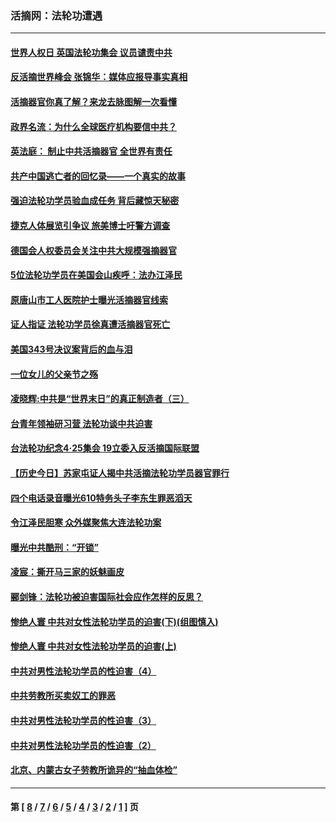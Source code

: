 ### 活摘网：法轮功遭遇
---
#### [世界人权日 英国法轮功集会 议员谴责中共](../../pages/nf5881/n13431763.md?02130430) 
#### [反活摘世界峰会 张锦华：媒体应报导事实真相](../../pages/nf5881/n13278502.md?02130430) 
#### [活摘器官你真了解？来龙去脉图解一次看懂](../../pages/nf5881/n13013820.md?02130430) 
#### [政界名流：为什么全球医疗机构要信中共？](../../pages/nf5881/n11945479.md?02130430) 
#### [英法庭： 制止中共活摘器官 全世界有责任](../../pages/nf5881/n11330691.md?02130430) 
#### [共产中国逃亡者的回忆录——一个真实的故事](../../pages/nf5881/n10918649.md?02130430) 
#### [强迫法轮功学员验血成任务 背后藏惊天秘密](../../pages/nf5881/n4252384.md?02130430) 
#### [捷克人体展览引争议 旅美博士吁警方调查](../../pages/nf5881/n9429187.md?02130430) 
#### [德国会人权委员会关注中共大规模强摘器官](../../pages/nf5881/n8418950.md?02130430) 
#### [5位法轮功学员在美国会山疾呼：法办江泽民](../../pages/nf5881/n8101519.md?02130430) 
#### [原唐山市工人医院护士曝光活摘器官线索](../../pages/nf5881/n8076384.md?02130430) 
#### [证人指证 法轮功学员徐真遭活摘器官死亡](../../pages/nf5881/n8042467.md?02130430) 
#### [美国343号决议案背后的血与泪](../../pages/nf5881/n8020684.md?02130430) 
#### [一位女儿的父亲节之殇](../../pages/nf5881/n8014122.md?02130430) 
#### [凌晓辉:中共是“世界末日”的真正制造者（三）](../../pages/nf5881/n4210333.md?02130430) 
#### [台青年领袖研习营 法轮功谈中共迫害](../../pages/nf5881/n4141857.md?02130430) 
#### [台法轮功纪念4‧25集会 19立委入反活摘国际联盟](../../pages/nf5881/n4141821.md?02130430) 
#### [【历史今日】苏家屯证人揭中共活摘法轮功学员器官罪行](../../pages/nf5881/n4135912.md?02130430) 
#### [四个电话录音曝光610特务头子李东生罪恶滔天](../../pages/nf5881/n4040060.md?02130430) 
#### [令江泽民胆寒 众外媒聚焦大连法轮功案](../../pages/nf5881/n3932671.md?02130430) 
#### [曝光中共酷刑：“开锁”](../../pages/nf5881/n3889373.md?02130430) 
#### [凌宸：撕开马三家的妖魅画皮](../../pages/nf5881/n3849369.md?02130430) 
#### [郦剑锋：法轮功被迫害国际社会应作怎样的反思？](../../pages/nf5881/n3824560.md?02130430) 
#### [惨绝人寰 中共对女性法轮功学员的迫害(下)(组图慎入)](../../pages/nf5881/n3816285.md?02130430) 
#### [惨绝人寰 中共对女性法轮功学员的迫害(上)](../../pages/nf5881/n3815374.md?02130430) 
#### [中共对男性法轮功学员的性迫害（4）](../../pages/nf5881/n3769144.md?02130430) 
#### [中共劳教所买卖奴工的罪恶](../../pages/nf5881/n3769378.md?02130430) 
#### [中共对男性法轮功学员的性迫害（3）](../../pages/nf5881/n3768231.md?02130430) 
#### [中共对男性法轮功学员的性迫害（2）](../../pages/nf5881/n3767211.md?02130430) 
#### [北京、内蒙古女子劳教所诡异的“抽血体检”](../../pages/nf5881/n3753158.md?02130430) 

---
#### 第 [ [8](./8.md?02130430) / [7](./7.md?02130430) / [6](./6.md?02130430) / [5](./5.md?02130430) / [4](./4.md?02130430) / [3](./3.md?02130430) / [2](./2.md?02130430) / [1](./1.md?02130430) ] 页
